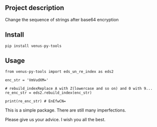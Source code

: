 ## Project description
 
Change the sequence of strings after base64 encryption

## Install

```
pip install venus-py-tools
```

## Usage

```
from venus-py-tools import eds_un_re_index as eds2

enc_str = 'VmVudXM='

# rebuild_indexReplace A with Z(lowercase and so on) and 0 with 9...
re_enc_str = eds2.rebuild_index(enc_str) 

print(re_enc_str) # EnEfwCN=

```



This is a simple package. There are still many imperfections.

Please give us your advice. I wish you all the best.
